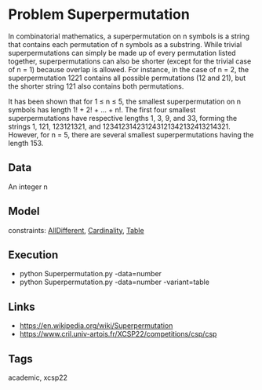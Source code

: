 # Problem Superpermutation

In combinatorial mathematics, a superpermutation on n symbols is a string that contains each permutation of n symbols
as a substring. While trivial superpermutations can simply be made up of every permutation listed together,
superpermutations can also be shorter (except for the trivial case of n = 1) because overlap is allowed.
For instance, in the case of n = 2, the superpermutation 1221 contains all possible permutations (12 and 21),
but the shorter string 121 also contains both permutations.

It has been shown that for 1 ≤ n ≤ 5, the smallest superpermutation on n symbols has length 1! + 2! + ... + n!.
The first four smallest superpermutations have respective lengths 1, 3, 9, and 33, forming the strings 1, 121,
123121321, and 123412314231243121342132413214321.
However, for n = 5, there are several smallest superpermutations having the length 153.

## Data
  An integer n

## Model
  constraints: [AllDifferent](http://pycsp.org/documentation/constraints/AllDifferent), [Cardinality](http://pycsp.org/documentation/constraints/Cardinality), [Table](http://pycsp.org/documentation/constraints/Table)

## Execution
  - python Superpermutation.py -data=number
  - python Superpermutation.py -data=number -variant=table

## Links
  - https://en.wikipedia.org/wiki/Superpermutation
  - https://www.cril.univ-artois.fr/XCSP22/competitions/csp/csp

## Tags
  academic, xcsp22
